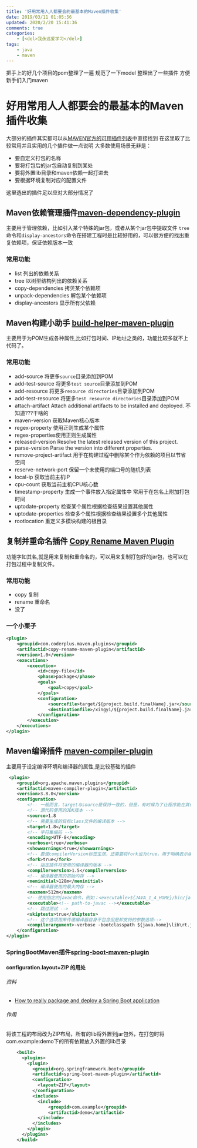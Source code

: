 ```yaml
---
title: '好用常用人人都要会的最基本的Maven插件收集'
date: 2019/03/11 01:05:56
updated: 2020/2/20 15:41:36
comments: true
categories: 
    - [<del>我永远爱学习</del>]
tags: 
    - java
    - maven
---
```


把手上的好几个项目的pom整理了一遍 规范了一下model 整理出了一些插件 方便新手们入门maven
<!--more-->

# 好用常用人人都要会的最基本的Maven插件收集
大部分的插件其实都可以从[MAVEN官方的可用插件列表]( https://maven.apache.org/plugins/index.html)中直接找到
在这里取了比较常用并且实用的几个插件做一点说明
大多数使用场景无非是：
- 要自定义打包的名称
- 要将打包后的jar包自动复制到某处
- 要将外置lib目录和maven依赖一起打进去
- 要根据环境复制对应的配置文件

这里选出的插件足以应对大部分情况了 


## Maven依赖管理插件[maven-dependency-plugin](https://maven.apache.org/plugins/maven-dependency-plugin)

主要用于管理依赖，比如引入某个特殊的jar包，或者从某个jar包中提取文件
`tree`命令和`display-ancestors`命令在搭建工程时是比较好用的，可以很方便的找出重复依赖项，保证依赖版本一致

### 常用功能
- list 列出的依赖关系
- tree 以树型结构列出的依赖关系
- copy-dependencies 拷贝某个依赖项
- unpack-dependencies 解包某个依赖项
- display-ancestors 显示所有父依赖



## Maven构建小助手 [build-helper-maven-plugin](https://www.mojohaus.org/build-helper-maven-plugin/)

主要用于为POM生成各种属性,比如打包时间、IP地址之类的，功能比较多就不上代码了。

###  常用功能
- add-source 将更多`source`目录添加到POM
- add-test-source 将更多`test source`目录添加到POM
- add-resource 将更多`resource directories`目录添加到POM
- add-test-resource 将更多`test resource directories`目录添加到POM
- attach-artifact Attach additional artifacts to be installed and deployed.  不知道???干啥的
- maven-version 获取Maven核心版本
- regex-property 使用正则生成某个属性
- regex-properties使用正则生成属性
- released-version Resolve the latest released version of this project.
- parse-version Parse the version into different properties.
- remove-project-artifact 用于在构建过程中删除某个作为依赖的项目以节省空间
- reserve-network-port 保留一个未使用的端口号的随机列表
- local-ip 获取当前主机IP
- cpu-count 获取当前主机CPU核心数
- timestamp-property 生成一个事件放入指定属性中 常用于在包名上附加打包时间
- uptodate-property 检查某个属性根据检查结果设置其他属性
- uptodate-properties 检查多个属性根据检查结果设置多个其他属性
- rootlocation 重定义多模块构建的根目录

## 复制并重命名插件 [Copy Rename Maven Plugin](https://coderplus.github.io/copy-rename-maven-plugin/)

功能字如其名,就是用来复制和重命名的，可以用来复制打包好的jar包，也可以在打包过程中复制文件。
  
### 常用功能
- copy 复制
- rename 重命名
- 没了

### 一个小栗子
```xml
<plugin>
    <groupid>com.coderplus.maven.plugins</groupid>
    <artifactid>copy-rename-maven-plugin</artifactid>
    <version>1.0</version>
    <executions>
        <execution>
            <id>copy-file</id>
            <phase>package</phase>
            <goals>
                <goal>copy</goal>
            </goals>
            <configuration>
                <sourcefile>target/${project.build.finalName}.jar</sourcefile>
                <destinationfile>/xingyi/${project.build.finalName}.jar</destinationfile>
            </configuration>
        </execution>
    </executions>
</plugin>
```


## Maven编译插件 [maven-compiler-plugin](https://maven.apache.org/plugins/maven-compiler-plugin/)

主要用于设定编译环境和编译器的属性,是比较基础的插件

```xml
 <plugin>
    <groupid>org.apache.maven.plugins</groupid>
    <artifactid>maven-compiler-plugin</artifactid>
    <version>3.8.0</version>
    <configuration>
        <!-- 一般而言，target与source是保持一致的，但是，有时候为了让程序能在其他版本的jdk中运行(对于低版本目标jdk，源代码中不能使用低版本jdk中不支持的语法 )，会存在target不同于source的情况 -->
        <!-- 源代码使用的JDK版本 -->
        <source>1.8 
        <!-- 需要生成的目标class文件的编译版本 -->
        <target>1.8</target> 
        <!-- 字符集编码 -->
        <encoding>UTF-8</encoding>
        <verbose>true</verbose>
        <showwarnings>true</showwarnings>
        <!-- 要使compilerVersion标签生效，还需要将fork设为true，用于明确表示编译版本配置的可用 -->
        <fork>true</fork>
        <!-- 指定插件将使用的编译器的版本 -->
        <compilerversion>1.5</compilerversion>
        <!-- 编译器使用的初始内存 -->
        <meminitial>128m</meminitial>
        <!-- 编译器使用的最大内存 -->
        <maxmem>512m</maxmem>
        <!--使用指定的javac命令，例如：<executable>${JAVA_1_4_HOME}/bin/javac</executable> -->
        <executable><!-- path-to-javac --></executable>
        <!-- 跳过测试 -->
        <skiptests>true</skiptests>
        <!-- 这个选项用来传递编译器自身不包含但是却支持的参数选项-->
        <compilerargument>-verbose -bootclasspath ${java.home}\lib\rt.jar</compilerargument>
    </configuration>
</plugin>
```

###  SpringBootMaven插件[spring-boot-maven-plugin](https://www.mojohaus.org/build-helper-maven-plugin/)


####  configuration.layout=ZIP 的用处

###### 资料
- [How to really package and deploy a Spring Boot application]("http://weyprecht.de/2018/05/02/how-to-really-package-and-deploy-a-spring-boot-application/")

###### 作用
将该工程的布局改为ZIP布局，所有的lib将外置到jar包外，在打包时将com.example:demo下的所有依赖放入外置的lib目录

```xml
    <build>
      <plugins>
        <plugin>
          <groupid>org.springframework.boot</groupid>
          <artifactid>spring-boot-maven-plugin</artifactid>
          <configuration>
            <layout>ZIP</layout>
          </configuration>
          <includes>
            <include>
           		<groupid>com.example</groupid>
            	<artifactid>demo</artifactid>
            </include>
          </includes>
        </plugin>
      </plugins>
    </build>
```
